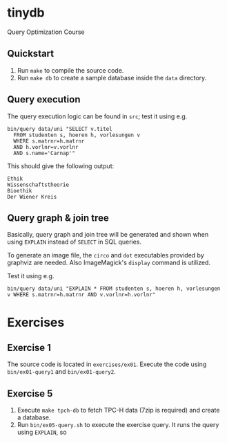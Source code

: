 # tinydb

Query Optimization Course

## Quickstart

 1. Run `make` to compile the source code.
 2. Run `make db` to create a sample database inside the `data` directory.

## Query execution

The query execution logic can be found in `src`; test it using e.g.

    bin/query data/uni "SELECT v.titel
      FROM studenten s, hoeren h, vorlesungen v
      WHERE s.matrnr=h.matrnr
      AND h.vorlnr=v.vorlnr
      AND s.name='Carnap'"

This should give the following output:

    Ethik
    Wissenschaftstheorie
    Bioethik
    Der Wiener Kreis

## Query graph & join tree

Basically, query graph and join tree will be generated and shown when using `EXPLAIN` instead of `SELECT` in SQL queries.

To generate an image file, the `circo` and `dot` executables provided by graphviz are needed. Also ImageMagick's `display` command is utilized.

Test it using e.g.

    bin/query data/uni "EXPLAIN * FROM studenten s, hoeren h, vorlesungen v WHERE s.matrnr=h.matrnr AND v.vorlnr=h.vorlnr"

# Exercises

## Exercise 1

The source code is located in `exercises/ex01`. Execute the code using `bin/ex01-query1` and
`bin/ex01-query2`.

## Exercise 5

  1. Execute `make tpch-db` to fetch TPC-H data (7zip is required) and create a database.
  2. Run `bin/ex05-query.sh` to execute the exercise query. It runs the query using `EXPLAIN`, so 
